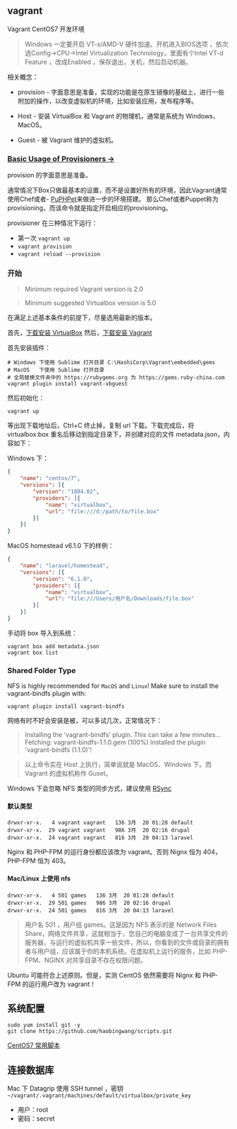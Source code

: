 ## vagrant

Vagrant CentOS7 开发环境

>Windows 一定要开启 VT-x/AMD-V 硬件加速。开机进入BIOS选项 ，依次选Config->CPU->Intel Virtualization Technology，里面有个Intel VT-d Feature ，改成Enabled ，保存退出，关机，然后启动机器。

相关概念：

- provision - 字面意思是准备，实现的功能是在原生镜像的基础上，进行一些附加的操作，以改变虚拟机的环境，比如安装应用，发布程序等。
    
- Host - 安装 VirtualBox 和 Vagrant 的物理机，通常是系统为 Windows、MacOS。
- Guest - 被 Vagrant 维护的虚拟机。

### [Basic Usage of Provisioners →](https://www.vagrantup.com/docs/provisioning/basic_usage.html)

provision 的字面意思是准备。

通常情况下Box只做最基本的设置，而不是设置好所有的环境，因此Vagrant通常使用Chef或者- [PuPHPet](https://puphpet.com/)来做进一步的环境搭建。
那么Chef或者Puppet称为provisioning，而该命令就是指定开启相应的provisioning。

provisioner 在三种情况下运行：

- 第一次 `vagrant up`
- `vagrant provision`
- `vagrant reload --provision`

### 开始

>Minimum required Vagrant version is 2.0

>Minimum suggested Virtualbox version is 5.0

在满足上述基本条件的前提下，尽量选用最新的版本。

首先，[下载安装 VirtualBox](https://www.virtualbox.org/)
然后，[下载安装 Vagrant](https://www.vagrantup.com/)

首先安装插件：

```shell
# Windows 下使用 Sublime 打开目录 C:\HashiCorp\Vagrant\embedded\gems
# MacOS   下使用 Sublime 打开目录
# 全局替换文件夹中的 https://rubygems.org 为 https://gems.ruby-china.com
vagrant plugin install vagrant-vbguest
```

然后初始化：

```shell
vagrant up
```

等出现下载地址后，Ctrl+C 终止掉，复制 url 下载。下载完成后，将 virtualbox.box 重名后移动到指定目录下，并创建对应的文件 metadata.json，内容如下：

Windows 下：

```json
{
    "name": "centos/7",
    "versions": [{
        "version": "1804.02",
        "providers": [{
            "name": "virtualbox",
            "url": "file:///d:/path/to/file.box"
        }]
    }]
}
```

MacOS homestead v6.1.0 下的样例：

```json
{
    "name": "laravel/homestead",
    "versions": [{
        "version": "6.1.0",
        "providers": [{
            "name": "virtualbox",
            "url": "file:///Users/用户名/Downloads/file.box"
        }]
    }]
}
```

手动将 box 导入到系统：

```shell
vagrant box add metadata.json
vagrant box list
```

### Shared Folder Type

NFS is highly recommended for `MacOS` and `Linux`! Make sure to install the vagrant-bindfs plugin with:

```shell
vagrant plugin install vagrant-bindfs
```

网络有时不好会安装是被，可以多试几次，正常情况下：

>Installing the 'vagrant-bindfs' plugin. This can take a few minutes...
Fetching: vagrant-bindfs-1.1.0.gem (100%)
Installed the plugin 'vagrant-bindfs (1.1.0)'!

>以上命令实在 Host 上执行，简单说就是 MacOS、Windows 下。而 Vagrant 的虚拟机称作 Guset。

Windows 下会忽略 NFS 类型的同步方式，建议使用 [RSync](https://www.vagrantup.com/docs/synced-folders/rsync.html)

#### 默认类型

```
drwxr-xr-x.   4 vagrant vagrant   136 3月  20 01:28 default
drwxr-xr-x.  29 vagrant vagrant   986 3月  20 02:16 drupal
drwxr-xr-x.  24 vagrant vagrant   816 3月  20 04:13 laravel
```

Nginx 和 PHP-FPM 的运行身份都应该改为 vagrant。否则 Nignx 恒为 404，PHP-FPM 恒为 403。

#### Mac/Linux 上使用 nfs

```
drwxr-xr-x.   4 501 games   136 3月  20 01:28 default
drwxr-xr-x.  29 501 games   986 3月  20 02:16 drupal
drwxr-xr-x.  24 501 games   816 3月  20 04:13 laravel
```

>用户名 501 ，用户组 games。这是因为 NFS 表示的是 Network Files Share，网络文件共享，这就相当于，您自己的电脑变成了一台共享文件的服务器，与运行的虚拟机共享一些文件，所以，你看到的文件或目录的拥有者与用户组，应该属于你的本机系统。在虚拟机上运行的服务，比如 PHP-FPM、NGINX 对共享目录不存在权限问题。

Ubuntu 可能符合上述原则。但是，实测 CentOS 依然需要将 Nignx 和 PHP-FPM 的运行用户改为 vagrant！

## 系统配置

```shell
sudo yum install git -y
git clone https://github.com/haobingwang/scripts.git
```

[CentOS7 常用脚本](https://github.com/haobingwang/scripts/tree/master/centos)

## 连接数据库

Mac 下 Datagrip 使用 SSH tunnel ，密钥 `~/vagrant/.vagrant/machines/default/virtualbox/private_key`

- 用户：root
- 密码：secret
